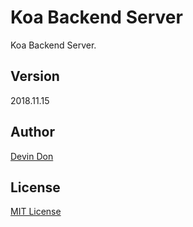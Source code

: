 # Koa Backend Server

Koa Backend Server.

## Version

2018.11.15

## Author

[Devin Don](mailto:DevinDon@Foxmail.com)

## License

[MIT License](LICENSE)
